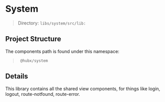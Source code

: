 # System

> Directory: `libs/system/src/lib:`

## Project Structure

The components path is found under this namespace:
   > ` @hubx/system`

## Details

This library contains all the shared view components, for things like login, logout, route-notfound, route-error. 
